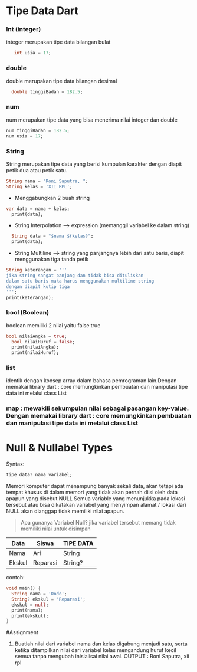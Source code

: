 # Tipe Data Dart

###	Int (integer)
integer merupakan tipe data bilangan bulat
```dart
   int usia = 17;
```

### double 		
double merupakan tipe data bilangan desimal
```dart
  double tinggiBadan = 182.5;
```

### num       
num merupakan tipe data yang bisa menerima nilai integer dan double
```dart
num tinggiBadan = 182.5;
num usia = 17;
```

### String		
String merupakan tipe data yang berisi kumpulan karakter dengan diapit petik dua atau petik satu.
```dart
String nama = "Roni Saputra, ";
String kelas = 'XII RPL';
```
- Menggabungkan 2 buah string
  
```dart
var data = nama + kelas;
  print(data);
```

- String Interpolation --> expression (memanggil variabel ke dalam string)
```dart
  String data = "$nama ${kelas}";
  print(data);
```

- String Multiline --> string yang panjangnya lebih dari satu baris, diapit menggunakan tiga tanda petik
```dart
String keterangan = '''
jika string sangat panjang dan tidak bisa dituliskan 
dalam satu baris maka harus menggunakan multiline string
dengan diapit kutip tiga
''';
print(keterangan);
```
    
### bool (Boolean)	
boolean memiliki 2 nilai yaitu false true
```dart
bool nilaiAngka = true;
  bool nilaiHuruf = false;
  print(nilaiAngka);
  print(nilaiHuruf);
```

### list 
identik dengan konsep array dalam bahasa pemrograman lain.Dengan memakai library dart : core memungkinkan pembuatan dan manipulasi tipe data ini melalui class List 

### map : mewakili sekumpulan nilai sebagai pasangan key-value. Dengan memakai library dart : core memungkinkan pembuatan dan manipulasi tipe data ini melalui class List 

  
# Null & Nullabel Types
Syntax:
```dart
tipe_data? nama_variabel;
```
Memori komputer dapat menampung banyak sekali data, akan tetapi ada tempat khusus di dalam memori yang tidak akan pernah diisi oleh data apapun yang disebut NULL 
Semua variable yang menunjukka pada lokasi tersebut atau bisa dikatakan variabel yang menyimpan alamat / lokasi dari NULL akan dianggap tidak memiliki nilai apapun.

>Apa gunanya Variabel Null?
>jika variabel tersebut memang tidak memiliki nilai untuk disimpan

|Data | Siswa	| TIPE DATA |
|-----|-------|-----------|
|Nama	| Ari |	String |
|Ekskul | 	Reparasi | String? | 	

contoh:
```dart
void main() {
  String nama = 'Dodo';
  String? ekskul = 'Reparasi';
  ekskul = null;
  print(nama);
  print(ekskul);
}
```

#Assignment
1. Buatlah nilai dari variabel nama dan kelas digabung menjadi satu, serta ketika ditampilkan nilai dari variabel kelas mengandung huruf kecil semua tanpa mengubah inisialisai nilai awal.
   OUTPUT : Roni Saputra, xii rpl
